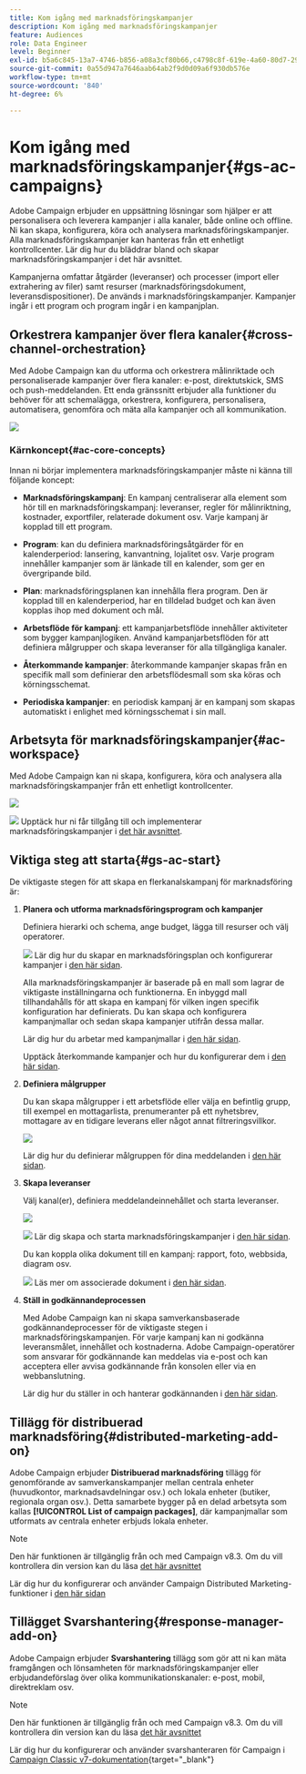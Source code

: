 ```yaml
---
title: Kom igång med marknadsföringskampanjer
description: Kom igång med marknadsföringskampanjer
feature: Audiences
role: Data Engineer
level: Beginner
exl-id: b5a6c845-13a7-4746-b856-a08a3cf80b66,c4798c8f-619e-4a60-80d7-29b9e4c61168
source-git-commit: 0a55d947a7646aab64ab2f9d0d09a6f930db576e
workflow-type: tm+mt
source-wordcount: '840'
ht-degree: 6%

---
```


# Kom igång med marknadsföringskampanjer{#gs-ac-campaigns}

Adobe Campaign erbjuder en uppsättning lösningar som hjälper er att personalisera och leverera kampanjer i alla kanaler, både online och offline. Ni kan skapa, konfigurera, köra och analysera marknadsföringskampanjer. Alla marknadsföringskampanjer kan hanteras från ett enhetligt kontrollcenter. Lär dig hur du bläddrar bland och skapar marknadsföringskampanjer i det här avsnittet.

Kampanjerna omfattar åtgärder (leveranser) och processer (import eller extrahering av filer) samt resurser (marknadsföringsdokument, leveransdispositioner). De används i marknadsföringskampanjer. Kampanjer ingår i ett program och program ingår i en kampanjplan.

## Orkestrera kampanjer över flera kanaler{#cross-channel-orchestration}

Med Adobe Campaign kan du utforma och orkestrera målinriktade och personaliserade kampanjer över flera kanaler: e-post, direktutskick, SMS och push-meddelanden. Ett enda gränssnitt erbjuder alla funktioner du behöver för att schemalägga, orkestrera, konfigurera, personalisera, automatisera, genomföra och mäta alla kampanjer och all kommunikation.

![](assets/campaign-tab.png)

### Kärnkoncept{#ac-core-concepts}

Innan ni börjar implementera marknadsföringskampanjer måste ni känna till följande koncept:

* **Marknadsföringskampanj**: En kampanj centraliserar alla element som hör till en marknadsföringskampanj: leveranser, regler för målinriktning, kostnader, exportfiler, relaterade dokument osv. Varje kampanj är kopplad till ett program.

* **Program**: kan du definiera marknadsföringsåtgärder för en kalenderperiod: lansering, kanvantning, lojalitet osv. Varje program innehåller kampanjer som är länkade till en kalender, som ger en övergripande bild.

* **Plan**: marknadsföringsplanen kan innehålla flera program. Den är kopplad till en kalenderperiod, har en tilldelad budget och kan även kopplas ihop med dokument och mål.

* **Arbetsflöde för kampanj**: ett kampanjarbetsflöde innehåller aktiviteter som bygger kampanjlogiken. Använd kampanjarbetsflöden för att definiera målgrupper och skapa leveranser för alla tillgängliga kanaler.

* **Återkommande kampanjer**: återkommande kampanjer skapas från en specifik mall som definierar den arbetsflödesmall som ska köras och körningsschemat.

* **Periodiska kampanjer**: en periodisk kampanj är en kampanj som skapas automatiskt i enlighet med körningsschemat i sin mall.

## Arbetsyta för marknadsföringskampanjer{#ac-workspace}

Med Adobe Campaign kan ni skapa, konfigurera, köra och analysera alla marknadsföringskampanjer från ett enhetligt kontrollcenter.

![](assets/calendar.png)

![](../assets/do-not-localize/book.png) Upptäck hur ni får tillgång till och implementerar marknadsföringskampanjer i [det här avsnittet](https://experienceleague.adobe.com/docs/campaign/automation/campaign-orchestration/set-up-campaigns.html).

## Viktiga steg att starta{#gs-ac-start}

De viktigaste stegen för att skapa en flerkanalskampanj för marknadsföring är:

1. **Planera och utforma marknadsföringsprogram och kampanjer**

   Definiera hierarki och schema, ange budget, lägga till resurser och välj operatorer.

   ![](../assets/do-not-localize/book.png) Lär dig hur du skapar en marknadsföringsplan och konfigurerar kampanjer i [den här sidan](https://experienceleague.adobe.com/docs/campaign/automation/campaign-orchestration/marketing-campaign-create.html).

   Alla marknadsföringskampanjer är baserade på en mall som lagrar de viktigaste inställningarna och funktionerna. En inbyggd mall tillhandahålls för att skapa en kampanj för vilken ingen specifik konfiguration har definierats. Du kan skapa och konfigurera kampanjmallar och sedan skapa kampanjer utifrån dessa mallar.

   Lär dig hur du arbetar med kampanjmallar i [den här sidan](https://experienceleague.adobe.com/docs/campaign/automation/campaign-orchestration/marketing-campaign-templates.html).

   Upptäck återkommande kampanjer och hur du konfigurerar dem i [den här sidan](https://experienceleague.adobe.com/docs/campaign/automation/campaign-orchestration/recurring-periodic-campaigns.html).

1. **Definiera målgrupper**

   Du kan skapa målgrupper i ett arbetsflöde eller välja en befintlig grupp, till exempel en mottagarlista, prenumeranter på ett nyhetsbrev, mottagare av en tidigare leverans eller något annat filtreringsvillkor.

   ![](assets/campaign-wf.png)

   Lär dig hur du definierar målgruppen för dina meddelanden i [den här sidan](https://experienceleague.adobe.com/docs/campaign/automation/campaign-orchestration/marketing-campaign-target.html).

1. **Skapa leveranser**

   Välj kanal(er), definiera meddelandeinnehållet och starta leveranser.

   ![](assets/campaign-dashboard.png)

   ![](../assets/do-not-localize/book.png) Lär dig skapa och starta marknadsföringskampanjer i [den här sidan](https://experienceleague.adobe.com/docs/campaign/automation/campaign-orchestration/marketing-campaign-deliveries.html).

   Du kan koppla olika dokument till en kampanj: rapport, foto, webbsida, diagram osv.

   ![](../assets/do-not-localize/book.png) Läs mer om associerade dokument i [den här sidan](https://experienceleague.adobe.com/docs/campaign/automation/campaign-orchestration/marketing-campaign-assets.html).

1. **Ställ in godkännandeprocessen**

   Med Adobe Campaign kan ni skapa samverkansbaserade godkännandeprocesser för de viktigaste stegen i marknadsföringskampanjen. För varje kampanj kan ni godkänna leveransmålet, innehållet och kostnaderna. Adobe Campaign-operatörer som ansvarar för godkännande kan meddelas via e-post och kan acceptera eller avvisa godkännande från konsolen eller via en webbanslutning.

   Lär dig hur du ställer in och hanterar godkännanden i [den här sidan](https://experienceleague.adobe.com/docs/campaign/automation/campaign-orchestration/marketing-campaign-approval.html?lang=en#campaign-orchestration).


## Tillägg för distribuerad marknadsföring{#distributed-marketing-add-on}

Adobe Campaign erbjuder **Distribuerad marknadsföring** tillägg för genomförande av samverkanskampanjer mellan centrala enheter (huvudkontor, marknadsavdelningar osv.) och lokala enheter (butiker, regionala organ osv.). Detta samarbete bygger på en delad arbetsyta som kallas **[!UICONTROL List of campaign packages]**, där kampanjmallar som utformats av centrala enheter erbjuds lokala enheter.

>[!NOTE]
>
>Den här funktionen är tillgänglig från och med Campaign v8.3. Om du vill kontrollera din version kan du läsa [det här avsnittet](compatibility-matrix.md#how-to-check-your-campaign-version-and-buildversion)

Lär dig hur du konfigurerar och använder Campaign Distributed Marketing-funktioner i [den här sidan](https://experienceleague.adobe.com/docs/campaign/automation/distributed-marketing/about-distributed-marketing.html)

## Tillägget Svarshantering{#response-manager-add-on}

Adobe Campaign erbjuder **Svarshantering** tillägg som gör att ni kan mäta framgången och lönsamheten för marknadsföringskampanjer eller erbjudandeförslag över olika kommunikationskanaler: e-post, mobil, direktreklam osv.

>[!NOTE]
>
>Den här funktionen är tillgänglig från och med Campaign v8.3. Om du vill kontrollera din version kan du läsa [det här avsnittet](compatibility-matrix.md#how-to-check-your-campaign-version-and-buildversion)

[](../assets/do-not-localize/book.png) Lär dig hur du konfigurerar och använder svarshanteraren för Campaign i [Campaign Classic v7-dokumentation](https://experienceleague.adobe.com/docs/campaign-classic/using/response-manager/about-response-manager.html){target=&quot;_blank&quot;}

